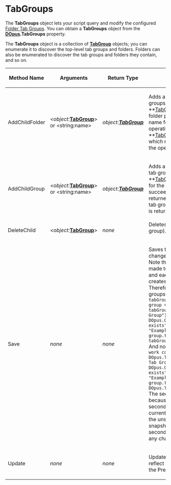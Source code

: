 # TabGroups

The **TabGroups** object lets your script query and modify the configured [Folder Tab Groups](/Manual/basic_concepts/the_lister/tabs/tab_groups.md). You can obtain a **TabGroups** object from the **[DOpus](dopus.md).TabGroups** property.

The **TabGroups** object is a collection of **[TabGroup](tabgroup.md)** objects; you can enumerate it to discover the top-level tab groups and folders. Folders can also be enumerated to discover the tab groups and folders they contain, and so on.

<table>
<thead><tr><th>
Method Name</th><th>

**Arguments**</th><th>
Return Type</th><th>
Description
</th></tr></thead><tbody><tr><td>
AddChildFolder</td><td>

*\<object:***[TabGroup](tabgroup.md)**\> or \<string:name\></td><td>

*object:**[TabGroup](tabgroup.md)***</td><td>

Adds a new folder to the list of tab groups. You can either provide a **[TabGroup](tabgroup.md)**object (which has the folder property set to **True**) or the name for the new folder. If the operation succeeds a **[TabGroup](tabgroup.md)**object is returned which represents the new folder. If the operation fails **False** is returned.
</td></tr><tr><td>
AddChildGroup</td><td>

*\<object:***[TabGroup](tabgroup.md)**\> or \<string:name\></td><td>

*object:**[TabGroup](tabgroup.md)***</td><td>

Adds a new tab group to the list of tab groups. You can either provide a **[TabGroup](tabgroup.md)**object or the name for the new group. If the operation succeeds a **[TabGroup](tabgroup.md)**object is returned which represents the new tab group. If the operation fails **False** is returned.
</td></tr><tr><td>
DeleteChild</td><td>

*\<object:***[TabGroup](tabgroup.md)**\></td><td>

*none*</td><td>
Deletes the child item (folder or tab group).
</td></tr><tr><td>
Save</td><td>

*none*</td><td>

*none*</td><td>

Saves the tab group list and any changes you have made.  
Note that this only saves changes made to the object it is called on, and each use of **DOpus.TabGroups** creates a new, independent object. Therefore, you should modify tab groups like this (JScript):`var tabGroups = DOpus.TabGroups;
    var group = tabGroups.AddChildGroup("New Tab Group");
    if (!group)
        DOpus.Output("Group already exists");
    else {
        group.desc = "Example description";
        var tabs = group.tabs;
        tabs.AddTab("C:\\");
        tabGroups.Save();
    }`  
And not like this:`// This will not work correctly.
    var group = DOpus.TabGroups.AddChildGroup("New Tab Group");
    if (!group)
        DOpus.Output("Group already exists");
    else {
        group.desc = "Example description";
        group.tabs.AddTab("C:\\");
        DOpus.TabGroups.Save();
    }`  
The second example will not work because the last line creates a second, unrelated snapshot of the current state, which is unaffected by the unsaved changes to the first snapshot, and then saves the second snapshot without making any changes to it.
</td></tr><tr><td>
Update</td><td>

*none*</td><td>

*none*</td><td>

Updates the **TabGroups** object to reflect any changes made through the Preferences user interface.
</td></tr></tbody>
</table>

